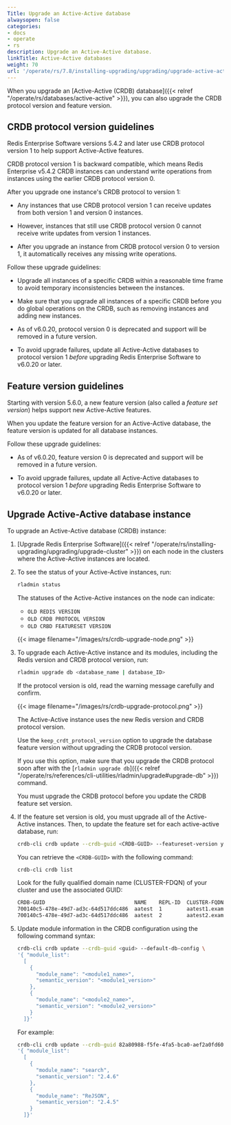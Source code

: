 ```yaml
---
Title: Upgrade an Active-Active database
alwaysopen: false
categories:
- docs
- operate
- rs
description: Upgrade an Active-Active database.
linkTitle: Active-Active databases
weight: 70
url: '/operate/rs/7.8/installing-upgrading/upgrading/upgrade-active-active/'
---
```


When you upgrade an [Active-Active (CRDB) database]({{< relref "/operate/rs/databases/active-active" >}}), you can also upgrade the CRDB protocol version and feature version.

## CRDB protocol version guidelines

Redis Enterprise Software versions 5.4.2 and later use CRDB protocol version 1 to help support Active-Active features.

CRDB protocol version 1 is backward compatible, which means Redis Enterprise v5.4.2 CRDB instances can understand write operations from instances using the earlier CRDB protocol version 0.

After you upgrade one instance's CRDB protocol to version 1:

- Any instances that use CRDB protocol version 1 can receive updates from both version 1 and version 0 instances.

- However, instances that still use CRDB protocol version 0 cannot receive write updates from version 1 instances.

- After you upgrade an instance from CRDB protocol version 0 to version 1, it automatically receives any missing write operations.

Follow these upgrade guidelines:

- Upgrade all instances of a specific CRDB within a reasonable time frame to avoid temporary inconsistencies between the instances.

- Make sure that you upgrade all instances of a specific CRDB before you do global operations on the CRDB, such as removing instances and adding new instances.

- As of v6.0.20, protocol version 0 is deprecated and support will be removed in a future version.

- To avoid upgrade failures, update all Active-Active databases to protocol version 1 _before_ upgrading Redis Enterprise Software to v6.0.20 or later.

## Feature version guidelines

Starting with version 5.6.0, a new feature version (also called a _feature set version_) helps support new Active-Active features.

When you update the feature version for an Active-Active database, the feature version is updated for all database instances.
    
Follow these upgrade guidelines:

- As of v6.0.20, feature version 0 is deprecated and support will be removed in a future version.

- To avoid upgrade failures, update all Active-Active databases to protocol version 1 _before_ upgrading Redis Enterprise Software to v6.0.20 or later.

## Upgrade Active-Active database instance

To upgrade an Active-Active database (CRDB) instance:

1. [Upgrade Redis Enterprise Software]({{< relref "/operate/rs/installing-upgrading/upgrading/upgrade-cluster" >}}) on each node in the clusters where the Active-Active instances are located.

1. To see the status of your Active-Active instances, run: 

    ```sh
    rladmin status
    ```

    The statuses of the Active-Active instances on the node can indicate:

    - `OLD REDIS VERSION`
    - `OLD CRDB PROTOCOL VERSION`
    - `OLD CRBD FEATURESET VERSION`

    {{< image filename="/images/rs/crdb-upgrade-node.png" >}}

1. To upgrade each Active-Active instance and its modules, including the Redis version and CRDB protocol version, run:

    ```sh
    rladmin upgrade db <database_name | database_ID>
    ```

    If the protocol version is old, read the warning message carefully and confirm.

    {{< image filename="/images/rs/crdb-upgrade-protocol.png" >}}

    The Active-Active instance uses the new Redis version and CRDB protocol version.

    Use the `keep_crdt_protocol_version` option to upgrade the database feature version 
without upgrading the CRDB protocol version.

    If you use this option, make sure that you upgrade the CRDB protocol soon after with the [`rladmin upgrade db`]({{< relref "/operate/rs/references/cli-utilities/rladmin/upgrade#upgrade-db" >}}) command.

    You must upgrade the CRDB protocol before you update the CRDB feature set version.

1. If the feature set version is old, you must upgrade all of the Active-Active instances. Then, to update the feature set for each active-active database, run:

    ```sh
    crdb-cli crdb update --crdb-guid <CRDB-GUID> --featureset-version yes
    ```

    You can retrieve the `<CRDB-GUID>` with the following command:

    ```sh
    crdb-cli crdb list
    ```

    Look for the fully qualified domain name (CLUSTER-FDQN) of your cluster and use the associated GUID:

    ```sh
    CRDB-GUID                             NAME    REPL-ID  CLUSTER-FQDN
    700140c5-478e-49d7-ad3c-64d517ddc486  aatest  1        aatest1.example.com
    700140c5-478e-49d7-ad3c-64d517ddc486  aatest  2        aatest2.example.com
    ```

1. Update module information in the CRDB configuration using the following command syntax:

    ```sh
    crdb-cli crdb update --crdb-guid <guid> --default-db-config \
    '{ "module_list": 
      [
        { 
          "module_name": "<module1_name>",
          "semantic_version": "<module1_version>" 
        },
        { 
          "module_name": "<module2_name>",
          "semantic_version": "<module2_version>" 
        }
      ]}'
    ```

    For example:

    ```sh
    crdb-cli crdb update --crdb-guid 82a80988-f5fe-4fa5-bca0-aef2a0fd60db --default-db-config \
    '{ "module_list": 
      [
        {
          "module_name": "search",
          "semantic_version": "2.4.6"
        },
        {
          "module_name": "ReJSON",
          "semantic_version": "2.4.5"
        }
      ]}' 
    ```
